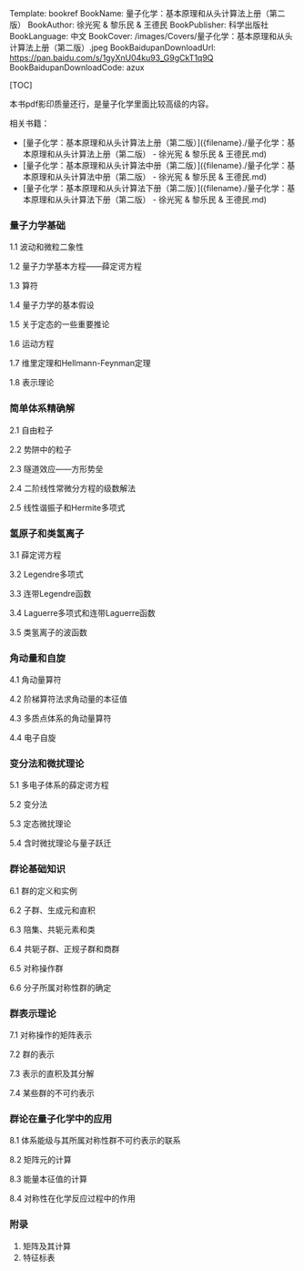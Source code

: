 Template: bookref
BookName: 量子化学：基本原理和从头计算法上册（第二版）
BookAuthor: 徐光宪 & 黎乐民 & 王德民
BookPublisher: 科学出版社
BookLanguage: 中文
BookCover: /images/Covers/量子化学：基本原理和从头计算法上册（第二版）.jpeg
BookBaidupanDownloadUrl: https://pan.baidu.com/s/1gyXnU04ku93_G9gCkT1q9Q 
BookBaidupanDownloadCode: azux

[TOC]

本书pdf影印质量还行，是量子化学里面比较高级的内容。

相关书籍：

- [量子化学：基本原理和从头计算法上册（第二版）]({filename}./量子化学：基本原理和从头计算法上册（第二版） - 徐光宪 & 黎乐民 & 王德民.md)
- [量子化学：基本原理和从头计算法中册（第二版）]({filename}./量子化学：基本原理和从头计算法中册（第二版） - 徐光宪 & 黎乐民 & 王德民.md)
- [量子化学：基本原理和从头计算法下册（第二版）]({filename}./量子化学：基本原理和从头计算法下册（第二版） - 徐光宪 & 黎乐民 & 王德民.md)



### 量子力学基础

1.1 波动和微粒二象性

1.2 量子力学基本方程——薛定谔方程

1.3 算符

1.4 量子力学的基本假设

1.5 关于定态的一些重要推论

1.6 运动方程

1.7 维里定理和Hellmann-Feynman定理

1.8 表示理论

### 简单体系精确解

2.1 自由粒子

2.2 势阱中的粒子

2.3 隧道效应——方形势垒

2.4 二阶线性常微分方程的级数解法

2.5 线性谐振子和Hermite多项式

### 氢原子和类氢离子

3.1 薛定谔方程

3.2 Legendre多项式

3.3 连带Legendre函数

3.4 Laguerre多项式和连带Laguerre函数

3.5 类氢离子的波函数

### 角动量和自旋

4.1 角动量算符

4.2 阶梯算符法求角动量的本征值

4.3 多质点体系的角动量算符

4.4 电子自旋

### 变分法和微扰理论

5.1 多电子体系的薛定谔方程

5.2 变分法

5.3 定态微扰理论

5.4 含时微扰理论与量子跃迁

### 群论基础知识

6.1 群的定义和实例

6.2 子群、生成元和直积

6.3 陪集、共轭元素和类

6.4 共轭子群、正规子群和商群

6.5 对称操作群

6.6 分子所属对称性群的确定

### 群表示理论

7.1 对称操作的矩阵表示

7.2 群的表示

7.3 表示的直积及其分解

7.4 某些群的不可约表示

### 群论在量子化学中的应用

8.1 体系能级与其所属对称性群不可约表示的联系

8.2 矩阵元的计算

8.3 能量本征值的计算

8.4 对称性在化学反应过程中的作用

### 附录

1. 矩阵及其计算
2. 特征标表
